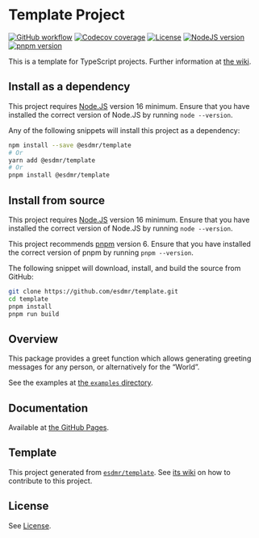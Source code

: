 # Template Project

[![GitHub workflow](https://img.shields.io/github/workflow/status/esdmr/template/CI/master?label=test&labelColor=0F0F0F&logo=github)][workflow]
[![Codecov coverage](https://img.shields.io/codecov/c/gh/esdmr/template/master?labelColor=0F0F0F&logo=CodeCov&logoColor=FF66B0)][codecov]
[![License](https://img.shields.io/github/license/esdmr/template?labelColor=0F0F0F&color=005C9A)][license]
[![NodeJS version](https://img.shields.io/badge/node-≥16-005C9A?labelColor=0F0F0F&logo=node.js&logoColor=00B834)][node]
[![pnpm version](https://img.shields.io/badge/pnpm-6-005C9A?labelColor=0F0F0F&logo=pnpm)][pnpm]

[workflow]: https://github.com/esdmr/template/actions/workflows/ci.yml
[codecov]: https://codecov.io/gh/esdmr/template
[license]: https://github.com/esdmr/template/blob/master/LICENSE
[node]: https://nodejs.org/en/download/current
[pnpm]: https://pnpm.io

<!-- #region placeholder DESCRIPTION -->
This is a template for TypeScript projects.
Further information at [the wiki](https://github.com/esdmr/template/wiki).
<!-- #endregion placeholder -->

## Install as a dependency

This project requires [Node.JS][node] version 16 minimum. Ensure that you have
installed the correct version of Node.JS by running `node --version`.

Any of the following snippets will install this project as a dependency:

```sh
npm install --save @esdmr/template
# Or
yarn add @esdmr/template
# Or
pnpm install @esdmr/template
```

## Install from source

This project requires [Node.JS][node] version 16 minimum. Ensure that you have
installed the correct version of Node.JS by running `node --version`.

This project recommends [pnpm][pnpm] version 6. Ensure that you have installed
the correct version of pnpm by running `pnpm --version`.

The following snippet will download, install, and build the source from GitHub:

```sh
git clone https://github.com/esdmr/template.git
cd template
pnpm install
pnpm run build
```

<!-- #region placeholder delete -->
## Overview

This package provides a greet function which allows generating greeting messages
for any person, or alternatively for the “World”.

See the examples at [the `examples` directory](examples).

<!-- #endregion placeholder -->
## Documentation

Available at [the GitHub Pages](https://esdmr.github.io/template/).

<!-- #region placeholder keep -->
## Template

This project generated from [`esdmr/template`][template]. See
[its wiki][template-wiki] on how to contribute to this project.

[template]: https://github.com/esdmr/template
[template-wiki]: https://github.com/esdmr/template/wiki

<!-- #endregion placeholder -->
## License

See [License][license].
